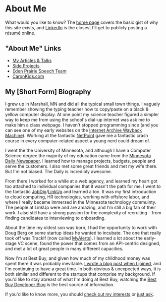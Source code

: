 # About Me
What would you like to know? The [home page](/) covers the basic gist of why this site exists, and [LinkedIn](https://www.linkedin.com/in/ecaron) is the closest I'll get to publicly posting a résumé online.

## "About Me" Links
* [My Articles & Talks](/about/articles.html)
* [Side Projects](/about/side-projects.html)
* [Eden Prairie Speech Team](/ephs-speech-team.html)
* [CaronKids.com](https://caronkids.com)

## My [Short Form] Biography
I grew up in Marshall, MN and did all the typical small town things. I vaguely remember showing the typing teacher how to copy/paste on a black & yellow computer display. At one point my science teacher figured a simpler way to keep me from using the school's dial-up internet was ask me to make him a class webpage. I haven't stopped programming since (and you can see one of my early websites on the [Internet Archive Wayback Machine](http://web.archive.org/web/19980530123639/http://www.starpoint.net/~swtours/)). Working at the fantastic [NetPoint](http://www.starpoint.net) gave me a fantastic crash course in every computer-related aspect a young nerd could dream of.

I went the the University of Minnesota, and although I have a Computer Science degree the majority of my education came from the [Minnesota Daily Newspaper](http://www.mndaily.com/). I learned how to manage projects, budgets, people and serve the customers. I also met some great friends and met my wife there. But I'm not biased. The Daily is incredibly awesome.

From there I worked for a while at a web agency, and learned my heart got too attached to individual companies that it wasn't the path for me. I went to the fantastic [JobDig](http://www.jobdig.com/)/[LinkUp](http://www.linkup.com/) and learned a ton. It was my first introduction to cloud computing, HR technologies, working with offshore labor, and where I really became immersed in the Minnesota technology commuinty. The people at LinkUp were and are amazing, and I'm still a big fan of their work. I also still have a strong passion for the complexity of recruiting - from finding candidates to interviewing to onboarding.

About the time my oldest son was born, I had the opportunity to work with Doug Berg on some startup ideas he wanted to incubate. The one that really took off was TrackIf (now called [MyAlerts](https://myalerts.com/)). I learned a lot about the early-stage VC scene, found the power that comes from an API-centric designed, and met a lot of great people in many different capacities.

Now I'm at Best Buy, and given how much of my childhood money was spent there it was probably inevitable. [I wrote a blog post when I joined](https://medium.com/best-buy-developers/a-best-buy-fanboi-takes-over-the-api-team-4037ba67947c), and I'm continuing to have a great time. In both obvious & unexpected ways, it is both similar and different to the startups that comprise my background. If you'd like to stay abreast of what I'm doing at Best Buy, watching the [Best Buy Developer Blog](https://medium.com/best-buy-developers/) is the best source of information.

If you'd like to know more, you should [check out my interests](/interests.html) or [just ask](/contact.html).